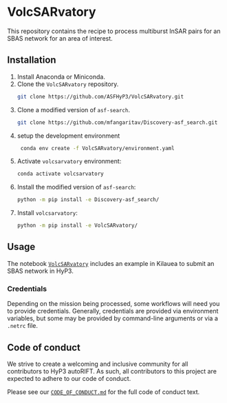 # VolcSARvatory

This repository contains the recipe to process multiburst InSAR pairs for an SBAS network for an area of interest.

## Installation

1. Install Anaconda or Miniconda.
2. Clone the `VolcSARvatory` repository.
   ```bash
   git clone https://github.com/ASFHyP3/VolcSARvatory.git
   ```
3. Clone a modified version of `asf-search`.
   ```bash
   git clone https://github.com/mfangaritav/Discovery-asf_search.git
   ```
4. setup the development environment
   ```bash
    conda env create -f VolcSARvatory/environment.yaml
   ```
5. Activate `volcsarvatory` environment:
   ```bash
   conda activate volcsarvatory
   ```
6. Install the modified version of `asf-search`:
   ```bash
   python -m pip install -e Discovery-asf_search/
   ```
7. Install `volcsarvatory`:
   ```bash
   python -m pip install -e VolcSARvatory/
   ```

## Usage
The notebook [`VolcSARvatory`](https://github.com/ASFHyP3/VolcSARvatory/blob/main/VolcSARvatory.ipynb) includes an example in Kilauea to submit an SBAS network in HyP3.

### Credentials
Depending on the mission being processed, some workflows will need you to provide credentials. Generally, credentials are provided via environment variables, but some may be provided by command-line arguments or via a `.netrc` file. 

## Code of conduct
We strive to create a welcoming and inclusive community for all contributors to HyP3 autoRIFT. As such, all contributors to this project are expected to adhere to our code of conduct.

Please see our [`CODE_OF_CONDUCT.md`](https://github.com/ASFHyP3/.github/blob/main/CODE_OF_CONDUCT.md) for the full code of conduct text.
